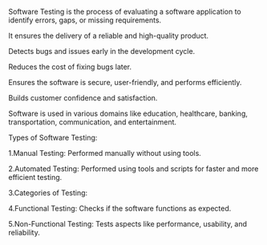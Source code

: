 Software Testing is the process of evaluating a software application to identify errors, gaps, or missing requirements.

It ensures the delivery of a reliable and high-quality product.

Detects bugs and issues early in the development cycle.

Reduces the cost of fixing bugs later.

Ensures the software is secure, user-friendly, and performs efficiently.

Builds customer confidence and satisfaction.

Software is used in various domains like education, healthcare, banking, transportation, communication, and entertainment.

Types of Software Testing:

1.Manual Testing: Performed manually without using tools.

2.Automated Testing: Performed using tools and scripts for faster and more efficient testing.

3.Categories of Testing:

4.Functional Testing: Checks if the software functions as expected.

5.Non-Functional Testing: Tests aspects like performance, usability, and reliability.


